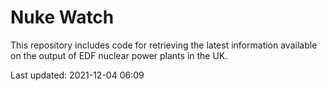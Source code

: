 # Nuke Watch

This repository includes code for retrieving the latest information available on the output of EDF nuclear power plants in the UK.

Last updated: 2021-12-04 06:09